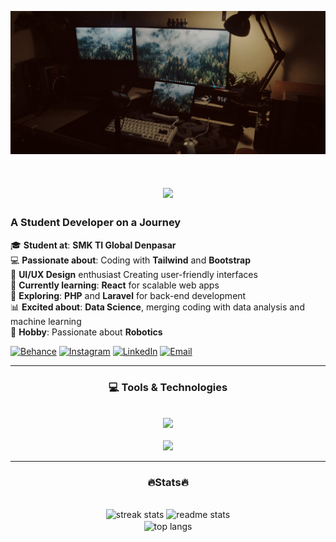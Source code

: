 ![Koding Image](Koding.jpg)



</div>
<h1 align="center">
    <img src="https://readme-typing-svg.demolab.com?font=Righteous&size=35&duration=4000&pause=500&color=F7F7F7&width=500&height=70&lines=Hi+There!+👋;+I'm+Dhiyo+Wikantara+✨&center=true&vCenter=true" /> <br>

### A Student Developer on a Journey    
    
</h1>


    
<div >
  <ul style="list-style: none; padding: 0;">
    <li>🎓 <strong>Student at</strong>: <strong>SMK TI Global Denpasar</strong> </li>
    <li>💻 <strong>Passionate about</strong>: Coding with <strong>Tailwind</strong> and <strong>Bootstrap</strong></li>
    <li>🎨 <strong>UI/UX Design</strong> enthusiast Creating user-friendly interfaces</li>
    <li>🌿 <strong>Currently learning</strong>: <strong>React</strong> for scalable web apps</li>
    <li>🔧 <strong>Exploring</strong>: <strong>PHP</strong> and <strong>Laravel</strong> for back-end development</li>
    <li>📊 <strong>Excited about</strong>: <strong>Data Science</strong>, merging coding with data analysis and machine learning</li>
    <li>🤖 <strong>Hobby</strong>: Passionate about <strong>Robotics</strong> </li>
  </ul>
</div>


<div align="left">

[![Behance](https://img.shields.io/badge/Behance-0057ff?style=for-the-badge&logo=behance&logoColor=white)](https://www.behance.net/dhiyolawe)
[![Instagram](https://img.shields.io/badge/Instagram-e1306c?style=for-the-badge&logo=instagram&logoColor=white)](https://www.instagram.com/dhios.ntz)
[![LinkedIn](https://img.shields.io/badge/LinkedIn-0a66c2?style=for-the-badge&logo=linkedin&logoColor=white)](https://www.linkedin.com/in/dhiyo-wikantara-3172672ab)
[![Email](https://img.shields.io/badge/Email-d14836?style=for-the-badge&logo=gmail&logoColor=white)](mailto:dhiyolawe@gmail.com)

<div>



---

<div align="center">

### 💻 Tools & Technologies
<br>
<img src="https://skillicons.dev/icons?i=git,github,html,css,tailwind,bootstrap,js,react" />
<br>
<br>
<img src="https://skillicons.dev/icons?i=laravel,ps,ai,figma,arduino,vue,phpstorm,webstorm" />

</div>


---

<div align="center">

### 🔥Stats🔥

<div>
<br>
<div align=center>
  <img width=390 src="https://github-readme-streak-stats-salesp07.vercel.app/?user=st4rkxc&count_private=true&theme=react&border_radius=10" alt="streak stats"/>
  <img width=390 src="https://github-readme-stats-salesp07.vercel.app/api?username=st4rkxc&count_private=true&show_icons=true&theme=react&rank_icon=github&border_radius=10" alt="readme stats" />
  <br/>
  <img width=325 align="center" src="https://github-readme-stats-salesp07.vercel.app/api/top-langs/?username=st4rkxc&hide=HTML&langs_count=8&layout=compact&theme=react&border_radius=10&size_weight=0.5&count_weight=0.5&exclude_repo=github-readme-stats" alt="top langs" />
</div>
